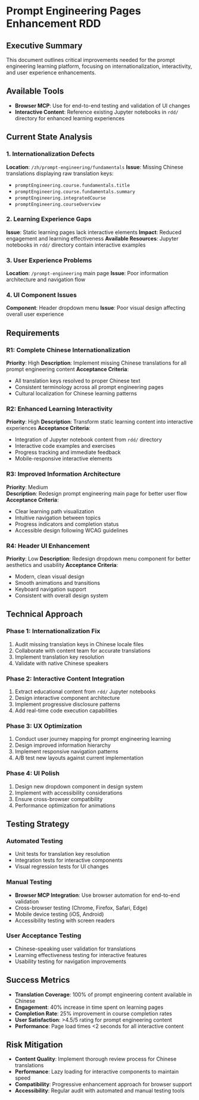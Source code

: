 # Prompt Engineering Pages Enhancement RDD

## Executive Summary

This document outlines critical improvements needed for the prompt engineering learning platform, focusing on internationalization, interactivity, and user experience enhancements.

## Available Tools

- **Browser MCP**: Use for end-to-end testing and validation of UI changes
- **Interactive Content**: Reference existing Jupyter notebooks in `rdd/` directory for enhanced learning experiences

## Current State Analysis

### 1. Internationalization Defects
**Location**: `/zh/prompt-engineering/fundamentals`
**Issue**: Missing Chinese translations displaying raw translation keys:
- `promptEngineering.course.fundamentals.title`
- `promptEngineering.course.fundamentals.summary` 
- `promptEngineering.integratedCourse`
- `promptEngineering.courseOverview`

### 2. Learning Experience Gaps
**Issue**: Static learning pages lack interactive elements
**Impact**: Reduced engagement and learning effectiveness
**Available Resources**: Jupyter notebooks in `rdd/` directory contain interactive examples

### 3. User Experience Problems
**Location**: `/prompt-engineering` main page
**Issue**: Poor information architecture and navigation flow

### 4. UI Component Issues
**Component**: Header dropdown menu
**Issue**: Poor visual design affecting overall user experience

## Requirements

### R1: Complete Chinese Internationalization
**Priority**: High
**Description**: Implement missing Chinese translations for all prompt engineering content
**Acceptance Criteria**:
- All translation keys resolved to proper Chinese text
- Consistent terminology across all prompt engineering pages
- Cultural localization for Chinese learning patterns

### R2: Enhanced Learning Interactivity  
**Priority**: High
**Description**: Transform static learning content into interactive experiences
**Acceptance Criteria**:
- Integration of Jupyter notebook content from `rdd/` directory
- Interactive code examples and exercises
- Progress tracking and immediate feedback
- Mobile-responsive interactive elements

### R3: Improved Information Architecture
**Priority**: Medium  
**Description**: Redesign prompt engineering main page for better user flow
**Acceptance Criteria**:
- Clear learning path visualization
- Intuitive navigation between topics
- Progress indicators and completion status
- Accessible design following WCAG guidelines

### R4: Header UI Enhancement
**Priority**: Low
**Description**: Redesign dropdown menu component for better aesthetics and usability
**Acceptance Criteria**:
- Modern, clean visual design
- Smooth animations and transitions
- Keyboard navigation support
- Consistent with overall design system

## Technical Approach

### Phase 1: Internationalization Fix
1. Audit missing translation keys in Chinese locale files
2. Collaborate with content team for accurate translations
3. Implement translation key resolution
4. Validate with native Chinese speakers

### Phase 2: Interactive Content Integration
1. Extract educational content from `rdd/` Jupyter notebooks
2. Design interactive component architecture
3. Implement progressive disclosure patterns
4. Add real-time code execution capabilities

### Phase 3: UX Optimization
1. Conduct user journey mapping for prompt engineering learning
2. Design improved information hierarchy
3. Implement responsive navigation patterns
4. A/B test new layouts against current implementation

### Phase 4: UI Polish
1. Design new dropdown component in design system
2. Implement with accessibility considerations
3. Ensure cross-browser compatibility
4. Performance optimization for animations

## Testing Strategy

### Automated Testing
- Unit tests for translation key resolution
- Integration tests for interactive components
- Visual regression tests for UI changes

### Manual Testing  
- **Browser MCP Integration**: Use browser automation for end-to-end validation
- Cross-browser testing (Chrome, Firefox, Safari, Edge)
- Mobile device testing (iOS, Android)
- Accessibility testing with screen readers

### User Acceptance Testing
- Chinese-speaking user validation for translations
- Learning effectiveness testing for interactive features
- Usability testing for navigation improvements

## Success Metrics

- **Translation Coverage**: 100% of prompt engineering content available in Chinese
- **Engagement**: 40% increase in time spent on learning pages
- **Completion Rate**: 25% improvement in course completion rates
- **User Satisfaction**: >4.5/5 rating for prompt engineering content
- **Performance**: Page load times <2 seconds for all interactive content

## Risk Mitigation

- **Content Quality**: Implement thorough review process for Chinese translations
- **Performance**: Lazy loading for interactive components to maintain speed
- **Compatibility**: Progressive enhancement approach for browser support
- **Accessibility**: Regular audit with automated and manual testing tools
